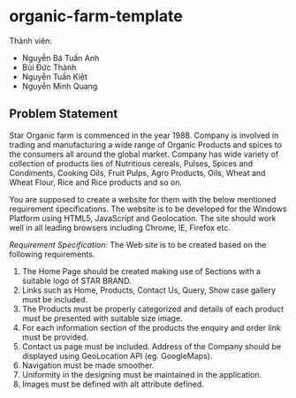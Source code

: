 # organic-farm-template
 
Thành viên:

- Nguyễn Bá Tuấn Anh
- Bùi Đức Thành
- Nguyễn Tuấn Kiệt
- Nguyễn Minh Quang

## Problem Statement

Star Organic farm is commenced in the year 1988. Company is involved in trading
and manufacturing a wide range of Organic Products and spices to the consumers all
around the global market. Company has wide variety of collection of products lies of
Nutritious cereals, Pulses, Spices and Condiments, Cooking Oils, Fruit Pulps,
Agro Products, Oils, Wheat and Wheat Flour, Rice and Rice products and so
on.

You are supposed to create a website for them with the below mentioned
requirement specifications.
The website is to be developed for the Windows Platform using HTML5, JavaScript
and Geolocation. The site should work well in all leading browsers including Chrome,
IE, Firefox etc.

*Requirement Specification:*
The Web site is to be created based on the following requirements.
1) The Home Page should be created making use of Sections with a suitable logo
of STAR BRAND.
2) Links such as Home, Products, Contact Us, Query, Show case gallery must be
included.
3) The Products must be properly categorized and details of each product must
be presented with suitable size image.
4) For each information section of the products the enquiry and order link must
be provided.
5) Contact us page must be included. Address of the Company should be
displayed using GeoLocation API (eg. GoogleMaps).
6) Navigation must be made smoother.
7) Uniformity in the designing must be maintained in the application.
8) Images must be defined with alt attribute defined.